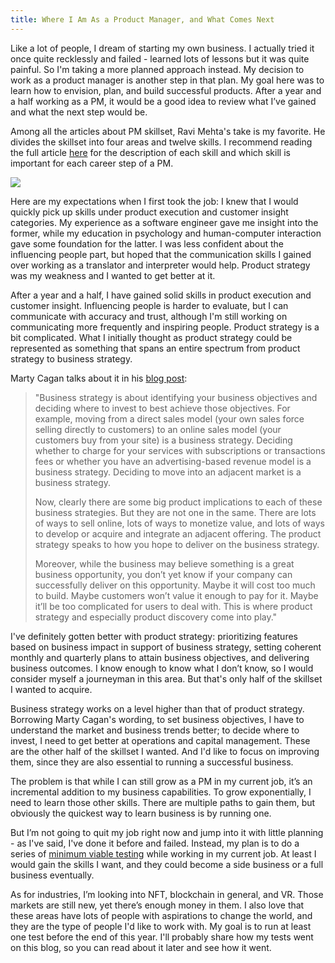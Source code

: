 ```yaml
---
title: Where I Am As a Product Manager, and What Comes Next
---
```


Like a lot of people, I dream of starting my own business. I actually tried it once quite recklessly and failed - learned lots of lessons but it was quite painful. So I'm taking a more planned approach instead. My decision to work as a product manager is another step in that plan. My goal here was to learn how to envision, plan, and build successful products. After a year and a half working as a PM, it would be a good idea to review what I’ve gained and what the next step would be.

<!--more-->

Among all the articles about PM skillset, Ravi Mehta's take is my favorite. He divides the skillset into four areas and twelve skills. I recommend reading the full article [here](https://www.ravi-mehta.com/product-manager-skills/) for the description of each skill and which skill is important for each career step of a PM. 

![](https://www.ravi-mehta.com/content/images/2020/04/product_competencies-1.png)

Here are my expectations when I first took the job: I knew that I would quickly pick up skills under product execution and customer insight categories. My experience as a software engineer gave me insight into the former, while my education in psychology and human-computer interaction gave some foundation for the latter. I was less confident about the influencing people part, but hoped that the communication skills I gained over working as a translator and interpreter would help. Product strategy was my weakness and I wanted to get better at it.

After a year and a half, I have gained solid skills in product execution and customer insight. Influencing people is harder to evaluate, but I can communicate with accuracy and trust, although I'm still working on communicating more frequently and inspiring people. Product strategy is a bit complicated. What I initially thought as product strategy could be represented as something that spans an entire spectrum from product strategy to business strategy.

Marty Cagan talks about it in his [blog post](https://svpg.com/business-strategy-vs-product-strategy/): 
> "Business strategy is about identifying your business objectives and deciding where to invest to best achieve those objectives. For example, moving from a direct sales model (your own sales force selling directly to customers) to an online sales model (your customers buy from your site) is a business strategy. Deciding whether to charge for your services with subscriptions or transactions fees or whether you have an advertising-based revenue model is a business strategy. Deciding to move into an adjacent market is a business strategy.
> 
> Now, clearly there are some big product implications to each of these business strategies. But they are not one in the same. There are lots of ways to sell online, lots of ways to monetize value, and lots of ways to develop or acquire and integrate an adjacent offering. The product strategy speaks to how you hope to deliver on the business strategy.
> 
> Moreover, while the business may believe something is a great business opportunity, you don’t yet know if your company can successfully deliver on this opportunity. Maybe it will cost too much to build. Maybe customers won’t value it enough to pay for it. Maybe it’ll be too complicated for users to deal with. This is where product strategy and especially product discovery come into play."

I've definitely gotten better with product strategy: prioritizing features based on business impact in support of business strategy, setting coherent monthly and quarterly plans to attain business objectives, and delivering business outcomes. I know enough to know what I don’t know, so I would consider myself a journeyman in this area. But that's only half of the skillset I wanted to acquire.

Business strategy works on a level higher than that of product strategy. Borrowing Marty Cagan's wording, to set business objectives, I have to understand the market and business trends better; to decide where to invest, I need to get better at operations and capital management. These are the other half of the skillset I wanted. And I'd like to focus on improving them, since they are also essential to running a successful business.

The problem is that while I can still grow as a PM in my current job, it’s an incremental addition to my business capabilities. To grow exponentially, I need to learn those other skills. There are multiple paths to gain them, but obviously the quickest way to learn business is by running one.

But I’m not going to quit my job right now and jump into it with little planning - as I've said, I've done it before and failed. Instead, my plan is to do a series of [minimum viable testing](https://review.firstround.com/the-minimum-viable-testing-process-for-evaluating-startup-ideas) while working in my current job. At least I would gain the skills I want, and they could become a side business or a full business eventually.

As for industries, I’m looking into NFT, blockchain in general, and VR. Those markets are still new, yet there’s enough money in them. I also love that these areas have lots of people with aspirations to change the world, and they are the type of people I'd like to work with. My goal is to run at least one test before the end of this year. I'll probably share how my tests went on this blog, so you can read about it later and see how it went.
